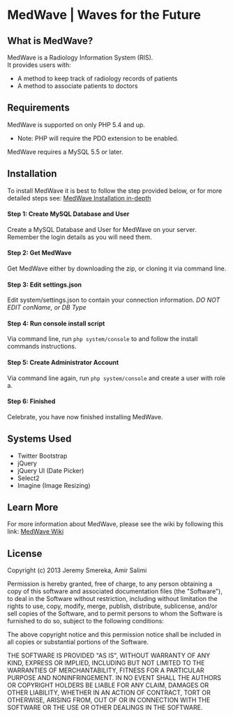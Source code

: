 MedWave | Waves for the Future  
==================================

What is MedWave?
----------------

MedWave is a Radiology Information System (RIS).  
It provides users with:
- A method to keep track of radiology records of patients
- A method to associate patients to doctors

Requirements
------------

MedWave is supported on only PHP 5.4 and up.
* Note: PHP will require the PDO extension to be enabled.
  
MedWave requires a MySQL 5.5 or later.

Installation
------------

To install MedWave it is best to follow the step provided below, or for more detailed steps see: [MedWave Installation in-depth][2]

#### Step 1: Create MySQL Database and User
Create a MySQL Database and User for MedWave on your server. Remember the login details as you will need them.

#### Step 2: Get MedWave
Get MedWave either by downloading the zip, or cloning it via command line.

#### Step 3: Edit settings.json
Edit system/settings.json to contain your connection information. *DO NOT EDIT conName, or DB Type*

#### Step 4: Run console install script
Via command line, run `php system/console` to and follow the install commands instructions.

#### Step 5: Create Administrator Account
Via command line again, run `php system/console` and create a user with role a.

#### Step 6: Finished
Celebrate, you have now finished installing MedWave.

Systems Used
------------

* Twitter Bootstrap
* jQuery
* jQuery UI (Date Picker)
* Select2
* Imagine (Image Resizing)

Learn More
----------

For more information about MedWave, please see the wiki by following this link: [MedWave Wiki][1]


License
-------



Copyright (c) 2013 Jeremy Smereka, Amir Salimi

Permission is hereby granted, free of charge, to any person obtaining a copy of this software and associated documentation files (the "Software"), to deal in the Software without restriction, including without limitation the rights to use, copy, modify, merge, publish, distribute, sublicense, and/or sell copies of the Software, and to permit persons to whom the Software is furnished to do so, subject to the following conditions:

The above copyright notice and this permission notice shall be included in all copies or substantial portions of the Software.

THE SOFTWARE IS PROVIDED "AS IS", WITHOUT WARRANTY OF ANY KIND, EXPRESS OR IMPLIED, INCLUDING BUT NOT LIMITED TO THE WARRANTIES OF MERCHANTABILITY, FITNESS FOR A PARTICULAR PURPOSE AND NONINFRINGEMENT. IN NO EVENT SHALL THE AUTHORS OR COPYRIGHT HOLDERS BE LIABLE FOR ANY CLAIM, DAMAGES OR OTHER LIABILITY, WHETHER IN AN ACTION OF CONTRACT, TORT OR OTHERWISE, ARISING FROM, OUT OF OR IN CONNECTION WITH THE SOFTWARE OR THE USE OR OTHER DEALINGS IN THE SOFTWARE.


[1]: https://github.com/ekoedmedia/MedWave/wiki
[2]: https://github.com/ekoedmedia/MedWave/wiki/Detailed-Installation
